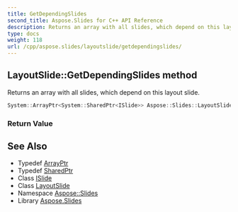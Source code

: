 ```yaml
---
title: GetDependingSlides
second_title: Aspose.Slides for C++ API Reference
description: Returns an array with all slides, which depend on this layout slide.
type: docs
weight: 118
url: /cpp/aspose.slides/layoutslide/getdependingslides/
---
```

## LayoutSlide::GetDependingSlides method


Returns an array with all slides, which depend on this layout slide.

```cpp
System::ArrayPtr<System::SharedPtr<ISlide>> Aspose::Slides::LayoutSlide::GetDependingSlides() override
```


### Return Value



## See Also

* Typedef [ArrayPtr](../../../system/arrayptr/)
* Typedef [SharedPtr](../../../system/sharedptr/)
* Class [ISlide](../../islide/)
* Class [LayoutSlide](../)
* Namespace [Aspose::Slides](../../)
* Library [Aspose.Slides](../../../)
